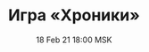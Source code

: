---
title: "Игра «Хроники»"
date: "18 Feb 21 18:00 MSK"
draft: false
speakers: ["vladimir-devyatov"] 
--- 